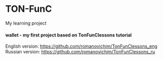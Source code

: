 # TON-FunC
My learning project

#### wallet - my first project based on TonFunClessons tutorial
English version: https://github.com/romanovichim/TonFunClessons_eng <br>
Russian version: https://github.com/romanovichim/TonFunClessons_ru <br>
